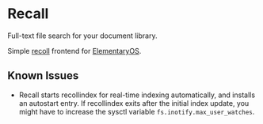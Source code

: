 # Recall

Full-text file search for your document library.

Simple [recoll](https://www.lesbonscomptes.com/recoll/) frontend for
[ElementaryOS](https://elementary.io/).

## Known Issues

- Recall starts recollindex for real-time indexing automatically, and installs
  an autostart entry. If recollindex exits after the initial index update, you
  might have to increase the sysctl variable `fs.inotify.max_user_watches`.
  